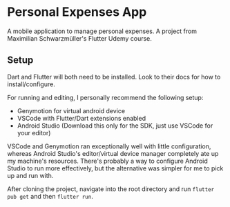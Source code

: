 # Personal Expenses App

A mobile application to manage personal expenses. A project from Maximilian Schwarzmüller's Flutter Udemy course.

## Setup

Dart and Flutter will both need to be installed. Look to their docs for how to install/configure.

For running and editing, I personally recommend the following setup:
* Genymotion for virtual android device
* VSCode with Flutter/Dart extensions enabled
* Android Studio (Download this only for the SDK, just use VSCode for your editor)

VSCode and Genymotion ran exceptionally well with little configuration, whereas Android Studio's editor/virtual device manager completely ate up my machine's resources. There's probably a way to configure Android Studio to run more effectively, but the alternative was simpler for me to pick up and run with.

After cloning the project, navigate into the root directory and run `flutter pub get` and then `flutter run`.